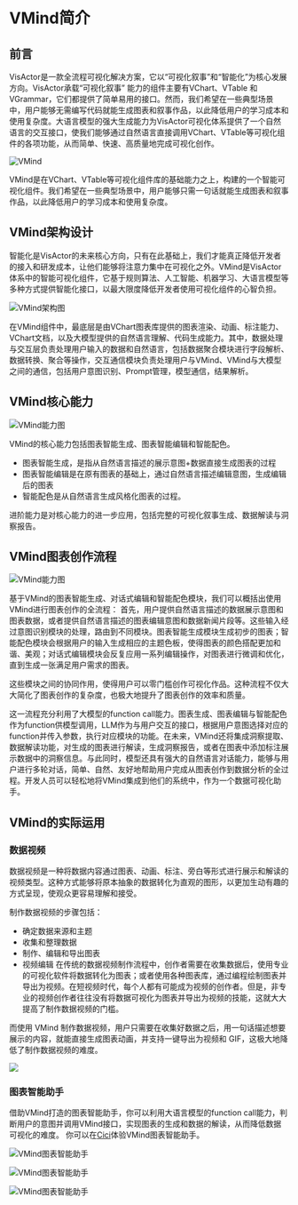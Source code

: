 # VMind简介
## 前言
VisActor是一款全流程可视化解决方案，它以“可视化叙事”和“智能化”为核心发展方向。VisActor承载“可视化叙事” 能力的组件主要有VChart、VTable 和 VGrammar，它们都提供了简单易用的接口。然而，我们希望在一些典型场景中，用户能够无需编写代码就能生成图表和叙事作品，以此降低用户的学习成本和使用复杂度。大语言模型的强大生成能力为VisActor可视化体系提供了一个自然语言的交互接口，使我们能够通过自然语言直接调用VChart、VTable等可视化组件的各项功能，从而简单、快速、高质量地完成可视化创作。


![VMind](https://lf9-dp-fe-cms-tos.byteorg.com/obj/bit-cloud/vmind/tutorials/VMind_intro.png)


VMind是在VChart、VTable等可视化组件库的基础能力之上，构建的一个智能可视化组件。我们希望在一些典型场景中，用户能够只需一句话就能生成图表和叙事作品，以此降低用户的学习成本和使用复杂度。

## VMind架构设计
智能化是VisActor的未来核心方向，只有在此基础上，我们才能真正降低开发者的接入和研发成本，让他们能够将注意力集中在可视化之外。VMind是VisActor体系中的智能可视化组件，它基于规则算法、人工智能、机器学习、大语言模型等多种方式提供智能化接口，以最大限度降低开发者使用可视化组件的心智负担。


![VMind架构图](https://lf9-dp-fe-cms-tos.byteorg.com/obj/bit-cloud/vmind/tutorials/VMind_structure.png)


在VMind组件中，最底层是由VChart图表库提供的图表渲染、动画、标注能力、VChart文档，以及大模型提供的自然语言理解、代码生成能力。其中，数据处理与交互层负责处理用户输入的数据和自然语言，包括数据聚合模块进行字段解析、数据转换、聚合等操作，交互通信模块负责处理用户与VMind、VMind与大模型之间的通信，包括用户意图识别、Prompt管理，模型通信，结果解析。


## VMind核心能力


![VMind能力图](https://lf9-dp-fe-cms-tos.byteorg.com/obj/bit-cloud/vmind/tutorials/VMind_abilities.png)


VMind的核心能力包括图表智能生成、图表智能编辑和智能配色。
- 图表智能生成，是指从自然语言描述的展示意图+数据直接生成图表的过程
- 图表智能编辑是在原有图表的基础上，通过自然语言描述编辑意图，生成编辑后的图表
- 智能配色是从自然语言生成风格化图表的过程。

进阶能力是对核心能力的进一步应用，包括完整的可视化叙事生成、数据解读与洞察报告。


## VMind图表创作流程


![VMind能力图](https://lf9-dp-fe-cms-tos.byteorg.com/obj/bit-cloud/vmind/tutorials/VMind_flow.png)


基于VMind的图表智能生成、对话式编辑和智能配色模块，我们可以概括出使用VMind进行图表创作的全流程：
首先，用户提供自然语言描述的数据展示意图和图表数据，或者提供自然语言描述的图表编辑意图和数据新闻片段等。这些输入经过意图识别模块的处理，路由到不同模块。图表智能生成模块生成初步的图表；智能配色模块会根据用户的输入生成相应的主题色板，使得图表的颜色搭配更加和谐、美观；对话式编辑模块会反复应用一系列编辑操作，对图表进行微调和优化，直到生成一张满足用户需求的图表。

这些模块之间的协同作用，使得用户可以零门槛创作可视化作品。这种流程不仅大大简化了图表创作的复杂度，也极大地提升了图表创作的效率和质量。

这一流程充分利用了大模型的function call能力。图表生成、图表编辑与智能配色作为function供模型调用，LLM作为与用户交互的接口，根据用户意图选择对应的function并传入参数，执行对应模块的功能。在未来，VMind还将集成洞察提取、数据解读功能，对生成的图表进行解读，生成洞察报告，或者在图表中添加标注展示数据中的洞察信息。与此同时，模型还具有强大的自然语言对话能力，能够与用户进行多轮对话，简单、自然、友好地帮助用户完成从图表创作到数据分析的全过程。开发人员可以轻松地将VMind集成到他们的系统中，作为一个数据可视化助手。



## VMind的实际运用
### 数据视频
数据视频是一种将数据内容通过图表、动画、标注、旁白等形式进行展示和解读的视频类型。这种方式能够将原本抽象的数据转化为直观的图形，以更加生动有趣的方式呈现，使观众更容易理解和接受。

制作数据视频的步骤包括：

- 确定数据来源和主题
- 收集和整理数据
- 制作、编辑和导出图表
- 视频编辑
在传统的数据视频制作流程中，创作者需要在收集数据后，使用专业的可视化软件将数据转化为图表；或者使用各种图表库，通过编程绘制图表并导出为视频。在短视频时代，每个人都有可能成为视频的创作者。但是，非专业的视频创作者往往没有将数据可视化为图表并导出为视频的技能，这就大大提高了制作数据视频的门槛。

而使用 VMind 制作数据视频，用户只需要在收集好数据之后，用一句话描述想要展示的内容，就能直接生成图表动画，并支持一键导出为视频和 GIF，这极大地降低了制作数据视频的难度。


![](https://lf9-dp-fe-cms-tos.byteorg.com/obj/bit-cloud/cut.png)



### 图表智能助手
借助VMind打造的图表智能助手，你可以利用大语言模型的function call能力，判断用户的意图并调用VMind接口，实现图表的生成和数据的解读，从而降低数据可视化的难度。
你可以在[Cici](https://ciciai.com/bot/fUuxvgvv)体验VMind图表智能助手。


![VMind图表智能助手](https://lf9-dp-fe-cms-tos.byteorg.com/obj/bit-cloud/vmind/tutorials/VMind_chart_assistant_1.png)


![VMind图表智能助手](https://lf9-dp-fe-cms-tos.byteorg.com/obj/bit-cloud/vmind/tutorials/VMind_chart_assistant_2.png)


![VMind图表智能助手](https://lf9-dp-fe-cms-tos.byteorg.com/obj/bit-cloud/vmind/tutorials/VMind_chart_assistant_3.png)










